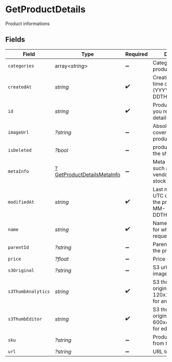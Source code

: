# GetProductDetails

Product informations


## Fields

| Field                                                                          | Type                                                                           | Required                                                                       | Description                                                                    | Example                                                                        |
| ------------------------------------------------------------------------------ | ------------------------------------------------------------------------------ | ------------------------------------------------------------------------------ | ------------------------------------------------------------------------------ | ------------------------------------------------------------------------------ |
| `categories`                                                                   | array<*string*>                                                                | :heavy_minus_sign:                                                             | Category ID-s of the product                                                   |                                                                                |
| `createdAt`                                                                    | *string*                                                                       | :heavy_check_mark:                                                             | Creation UTC date-time of the product (YYYY-MM-DDTHH:mm:ss.SSSZ)               | 2017-05-12T12:30:00Z                                                           |
| `id`                                                                           | *string*                                                                       | :heavy_check_mark:                                                             | Product ID for which you requested the details                                 | P11                                                                            |
| `imageUrl`                                                                     | *?string*                                                                      | :heavy_minus_sign:                                                             | Absolute URL to the cover image of the product                                 | http://mydomain.com/product-absoulte-url/img.jpeg                              |
| `isDeleted`                                                                    | *?bool*                                                                        | :heavy_minus_sign:                                                             | product deleted from the shop's database                                       | true                                                                           |
| `metaInfo`                                                                     | [?GetProductDetailsMetaInfo](../../models/shared/GetProductDetailsMetaInfo.md) | :heavy_minus_sign:                                                             | Meta data of product such as description, vendor, producer, stock level, etc.  |                                                                                |
| `modifiedAt`                                                                   | *string*                                                                       | :heavy_check_mark:                                                             | Last modification UTC date-time of the product (YYYY-MM-DDTHH:mm:ss.SSSZ)      | 2017-05-12T12:30:00Z                                                           |
| `name`                                                                         | *string*                                                                       | :heavy_check_mark:                                                             | Name of the product for which you requested the details                        | Iphone 11                                                                      |
| `parentId`                                                                     | *?string*                                                                      | :heavy_minus_sign:                                                             | Parent product id of the product                                               |                                                                                |
| `price`                                                                        | *?float*                                                                       | :heavy_minus_sign:                                                             | Price of the product                                                           |                                                                                |
| `s3Original`                                                                   | *?string*                                                                      | :heavy_minus_sign:                                                             | S3 url of original image                                                       |                                                                                |
| `s3ThumbAnalytics`                                                             | *string*                                                                       | :heavy_check_mark:                                                             | S3 thumbnail url of original image in 120x120 dimension for analytics section  |                                                                                |
| `s3ThumbEditor`                                                                | *string*                                                                       | :heavy_check_mark:                                                             | S3 thumbnail url of original image in 600x400 dimension for editor section     |                                                                                |
| `sku`                                                                          | *?string*                                                                      | :heavy_minus_sign:                                                             | Product identifier from the shop                                               |                                                                                |
| `url`                                                                          | *?string*                                                                      | :heavy_minus_sign:                                                             | URL to the product                                                             | http://mydomain.com/product/electronics/product1                               |